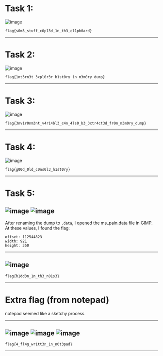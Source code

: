   # Task 1: 
  
  ![image](https://user-images.githubusercontent.com/118754984/230709002-db9489ec-18f4-478c-be6f-666c3293fbe3.png)
    
    flag{s0m3_stuff_c0p13d_1n_th3_cl1pb0ard}
  ---
  # Task 2: 
  
  ![image](https://user-images.githubusercontent.com/118754984/230708980-96bd3775-12c7-4f66-9422-5c4b566aac6a.png)
  
    flag{1nt3rn3t_3xpl0r3r_h1st0ry_1n_m3m0ry_dump}
  ---
  # Task 3: 
  
  ![image](https://user-images.githubusercontent.com/118754984/230709061-b516e3e5-5752-4bae-8f99-a59f17703fae.png)
    
    flag{3nv1r0nm3nt_v4r14bl3_c4n_4ls0_b3_3xtr4ct3d_fr0m_m3m0ry_dump}
  ---
  # Task 4: 
    
  ![image](https://user-images.githubusercontent.com/118754984/230709121-6a4e9594-f8a7-4133-901e-e2164ecd2e54.png)
    
    flag{g00d_0ld_c0ns0l3_h1st0ry}
  ---
  # Task 5: 
    
  ![image](https://user-images.githubusercontent.com/118754984/230709736-aaabc76c-ba38-4029-8ac0-7574da1c3764.png)
  ![image](https://user-images.githubusercontent.com/118754984/230709841-c4ac2cf0-9ebc-45b1-87d7-f61e4b077454.png)
  ---
  
  After renaming the dump to `.data`, I opened the ms_pain.data file in GIMP. At these values, I found the flag:
    
    offset: 112544823
    width: 921
    height: 350
  
  ---
  ![image](https://user-images.githubusercontent.com/118754984/230708592-8c9874a6-fe0f-4922-8ed4-5382a938e25e.png)
  ---
  
    flag{h1dd3n_1n_th3_n01s3}
  ---
  # Extra flag (from notepad)
  
  notepad seemed like a sketchy process
  
  ---
  ![image](https://user-images.githubusercontent.com/118754984/230709196-4f81a656-cadb-4811-a254-c4e9c5122acc.png)
  ![image](https://user-images.githubusercontent.com/118754984/230709557-81d4c478-8411-406f-894e-34b8c4e140fa.png)
  ![image](https://user-images.githubusercontent.com/118754984/230709598-e07cea2e-334d-4af6-9c69-6703c2d6716d.png)
  ---
    
    flag{4_fl4g_wr1tt3n_1n_n0t3pad}
  ---
